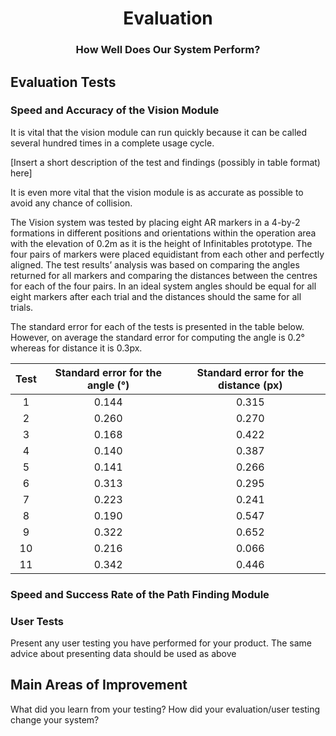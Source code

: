 <h1 align="center">Evaluation</h1>
<h3 align="center">How Well Does Our System Perform?</h3>


## Evaluation Tests

### Speed and Accuracy of the Vision Module

It is vital that the vision module can run quickly because it can be called several hundred times in a complete usage cycle. 

[Insert a short description of the test and findings (possibly in table format) here]

It is even more vital that the vision module is as accurate as possible to avoid any chance of collision.

The Vision system was tested by placing eight AR markers in a 4-by-2 formations in different positions and orientations within the operation area with the elevation of 0.2m as it is the height of Infinitables prototype. The four pairs of markers were placed equidistant from each other and perfectly aligned. The test results’ analysis was based on comparing the angles returned for all markers and comparing the distances between the centres for each of the four pairs. In an ideal system angles should be equal for all eight markers after each trial and the distances should the same for all trials.

The standard error for each of the tests is presented in the table below. However, on average the standard error for computing the angle is 0.2° whereas for distance it is 0.3px.


| Test | Standard error for the **angle** (°) | Standard error for the **distance** (px) |
|:----:|:------------------------------------:|:----------------------------------------:|
| 1 | 0.144 | 0.315 |
| 2 | 0.260 | 0.270 |
| 3 | 0.168 | 0.422 |
| 4 | 0.140 | 0.387 |
| 5 | 0.141 | 0.266 |
| 6 | 0.313 | 0.295 |
| 7 | 0.223 | 0.241 |
| 8 | 0.190 | 0.547 |
| 9 | 0.322 | 0.652 |
| 10 | 0.216 | 0.066 |
| 11 | 0.342 | 0.446 |

### Speed and Success Rate of the Path Finding Module



### User Tests

Present any user testing you have performed for your product. The same advice about presenting data should be used as above

## Main Areas of Improvement

What did you learn from your testing? How did your evaluation/user testing change your system?
